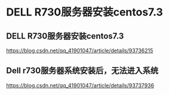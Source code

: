 # DELL R730服务器安装centos7.3



##  DELL R730服务器安装centos7.3

https://blog.csdn.net/qq_41901047/article/details/93736215







## Dell r730服务器系统安装后，无法进入系统

https://blog.csdn.net/qq_41901047/article/details/93737936